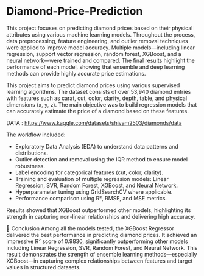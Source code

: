 # Diamond-Price-Prediction

This project focuses on predicting diamond prices based on their physical attributes using various machine learning models. Throughout the process, data preprocessing, feature engineering, and outlier removal techniques were applied to improve model accuracy. Multiple models—including linear regression, support vector regression, random forest, XGBoost, and a neural network—were trained and compared. The final results highlight the performance of each model, showing that ensemble and deep learning methods can provide highly accurate price estimations.


This project aims to predict diamond prices using various supervised learning algorithms. The dataset consists of over 53,940 diamond entries with features such as carat, cut, color, clarity, depth, table, and physical dimensions (x, y, z). The main objective was to build regression models that can accurately estimate the price of a diamond based on these features.

DATA : https://www.kaggle.com/datasets/shivam2503/diamonds/data

The workflow included:
- Exploratory Data Analysis (EDA) to understand data patterns and distributions.
- Outlier detection and removal using the IQR method to ensure model robustness.
- Label encoding for categorical features (cut, color, clarity).
- Training and evaluation of multiple regression models: Linear Regression, SVR, Random Forest, XGBoost, and Neural Network.
- Hyperparameter tuning using GridSearchCV where applicable.
- Performance comparison using R², RMSE, and MSE metrics.

Results showed that XGBoost outperformed other models, highlighting its strength in capturing non-linear relationships and delivering high accuracy.


📌 Conclusion
Among all the models tested, the XGBoost Regressor delivered the best performance in predicting diamond prices. It achieved an impressive R² score of 0.9830, significantly outperforming other models including Linear Regression, SVR, Random Forest, and Neural Network. This result demonstrates the strength of ensemble learning methods—especially XGBoost—in capturing complex relationships between features and target values in structured datasets.



